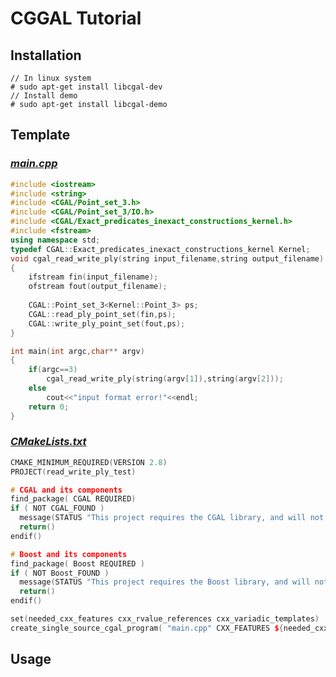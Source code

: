 # CGGAL Tutorial 
## Installation
	// In linux system 
	# sudo apt-get install libcgal-dev
	// Install demo
	# sudo apt-get install libcgal-demo


## Template
### [*main.cpp*]()
```c++
#include <iostream>
#include <string>
#include <CGAL/Point_set_3.h>
#include <CGAL/Point_set_3/IO.h>
#include <CGAL/Exact_predicates_inexact_constructions_kernel.h>
#include <fstream>
using namespace std;
typedef CGAL::Exact_predicates_inexact_constructions_kernel Kernel;
void cgal_read_write_ply(string input_filename,string output_filename)
{
	ifstream fin(input_filename);
	ofstream fout(output_filename);
	
	CGAL::Point_set_3<Kernel::Point_3> ps;
	CGAL::read_ply_point_set(fin,ps);
	CGAL::write_ply_point_set(fout,ps);
}

int main(int argc,char** argv)
{
	if(argc==3)
		cgal_read_write_ply(string(argv[1]),string(argv[2]));
	else
		cout<<"input format error!"<<endl;
	return 0;
}
```
### [*CMakeLists.txt*]()   
```c++
CMAKE_MINIMUM_REQUIRED(VERSION 2.8)
PROJECT(read_write_ply_test)

# CGAL and its components
find_package( CGAL REQUIRED)
if ( NOT CGAL_FOUND )
  message(STATUS "This project requires the CGAL library, and will not be compiled.")
  return()
endif()

# Boost and its components
find_package( Boost REQUIRED )
if ( NOT Boost_FOUND )
  message(STATUS "This project requires the Boost library, and will not be compiled.")
  return()
endif()

set(needed_cxx_features cxx_rvalue_references cxx_variadic_templates)    
create_single_source_cgal_program( "main.cpp" CXX_FEATURES ${needed_cxx_features} )
```

## Usage  
